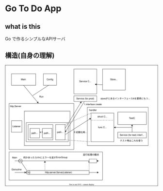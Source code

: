 # Go To Do App

## what is this
Go で作るシンプルなAPIサーバ

## 構造(自身の理解)
<img src="./doc/go_to_do_app.drawio.svg">